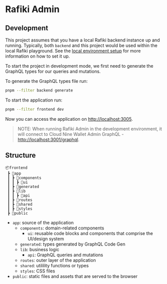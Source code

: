 # Rafiki Admin

## Development

This project assumes that you have a local Rafiki backend instance up and running. Typically, both `backend` and this project would be used within the local Rafiki playground. See the [local environment setup](../../localenv) for more information on how to set it up.

To start the project in development mode, we first need to generate the GraphQL types for our queries and mutations.

To generate the GraphQL types file run:

```sh
pnpm --filter backend generate
```

To start the application run:

```sh
pnpm --filter frontend dev
```

Now you can access the application on [http://localhost:3005](http://localhost:3005).

> NOTE: When running Rafiki Admin in the development environment, it will connect to Cloud Nine Wallet Admin GraphQL - [http://localhost:3001/graphql](http://localhost:3001/graphql).

## Structure

```
📦frontend
 ┣ 📂app
 ┃ ┣ 📂components
 ┃ ┃ ┣ 📂ui
 ┃ ┣ 📂generated
 ┃ ┣ 📂lib
 ┃ ┃ ┣ 📂api
 ┃ ┣ 📂routes
 ┃ ┣ 📂shared
 ┃ ┣ 📂styles
 ┣ 📂public
```

- `app`: source of the application
  - `components`: domain-related components
    - `ui`: reusable code blocks and components that comprise the UI/design system
  - `generated`: types generated by GraphQL Code Gen
  - `lib`: business logic
    - `api`: GraphQL queries and mutations
  - `routes`: outer layer of the application
  - `shared`: utilility functions or types
  - `styles`: CSS files
- `public`: static files and assets that are served to the browser
